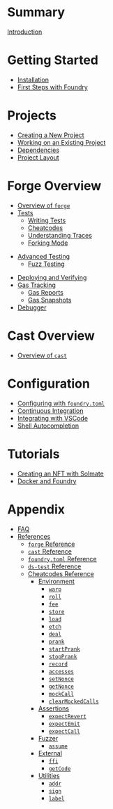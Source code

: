 # Summary

[Introduction](./README.md)

# Getting Started

- [Installation](./getting-started/installation.md)
- [First Steps with Foundry](./getting-started/first-steps.md)

# Projects

- [Creating a New Project](./projects/creating-a-new-project.md)
- [Working on an Existing Project](./projects/working-on-an-existing-project.md)
- [Dependencies](./projects/dependencies.md)
- [Project Layout](./projects/project-layout.md)

# Forge Overview

- [Overview of `forge`](./forge/README.md)
- [Tests](./forge/tests.md)
  - [Writing Tests](./forge/writing-tests.md)
  - [Cheatcodes](./forge/cheatcodes.md)
  - [Understanding Traces](./forge/traces.md)
  - [Forking Mode](./forge/forking-mode.md)
<!--  - [Coverage Reports]() !-->
- [Advanced Testing](./forge/advanced-testing.md)
  - [Fuzz Testing](./forge/fuzz-testing.md)
<!--  - [Invariant Testing]() !-->
<!--  - [Symbolic Testing]() !-->
<!--  - [Table Testing]() !-->
<!--  - [Mutation Testing]() !-->
<!-- - [Linting and Formatting]() !-->
<!-- - [Generating Documentation]() !-->
- [Deploying and Verifying](./forge/deploying.md)
- [Gas Tracking](./forge/gas-tracking.md)
  - [Gas Reports](./forge/gas-reports.md)
  - [Gas Snapshots](./forge/gas-snapshots.md)
- [Debugger](./forge/debugger.md)

# Cast Overview

- [Overview of `cast`](./cast/README.md)

# Configuration

- [Configuring with `foundry.toml`](./config/README.md)
- [Continuous Integration](./config/continous-integration.md)
- [Integrating with VSCode](./config/vscode.md)
- [Shell Autocompletion](./config/shell-autocompletion.md)

# Tutorials

- [Creating an NFT with Solmate](./tutorials/solmate-nft.md)
- [Docker and Foundry](./tutorials/foundry-docker.md)
<!-- - [Incremental Adoption]() !-->

# Appendix

- [FAQ]()
- [References]()
  - [`forge` Reference]()
  - [`cast` Reference](./reference/cast.md)
  - [`foundry.toml` Reference](./reference/config.md)
  - [`ds-test` Reference](./reference/ds-test.md)
  - [Cheatcodes Reference](./cheatcodes/README.md)
    - [Environment](./cheatcodes/environment.md)
      - [`warp`](./cheatcodes/warp.md)
      - [`roll`](./cheatcodes/roll.md)
      - [`fee`](./cheatcodes/fee.md)
      - [`store`](./cheatcodes/store.md)
      - [`load`](./cheatcodes/load.md)
      - [`etch`](./cheatcodes/etch.md)
      - [`deal`](./cheatcodes/deal.md)
      - [`prank`](./cheatcodes/prank.md)
      - [`startPrank`](./cheatcodes/start-prank.md)
      - [`stopPrank`](./cheatcodes/stop-prank.md)
      - [`record`](./cheatcodes/record.md)
      - [`accesses`](./cheatcodes/accesses.md)
      - [`setNonce`](./cheatcodes/set-nonce.md)
      - [`getNonce`](./cheatcodes/get-nonce.md)
      - [`mockCall`](./cheatcodes/mock-call.md)
      - [`clearMockedCalls`](./cheatcodes/clear-mocked-calls.md)
    - [Assertions](./cheatcodes/assertions.md)
      - [`expectRevert`](./cheatcodes/expect-revert.md)
      - [`expectEmit`](./cheatcodes/expect-emit.md)
      - [`expectCall`](./cheatcodes/expect-call.md)
    - [Fuzzer](./cheatcodes/fuzzer.md)
      - [`assume`](./cheatcodes/assume.md)
    - [External](./cheatcodes/external.md)
      - [`ffi`](./cheatcodes/ffi.md)
      - [`getCode`](./cheatcodes/get-code.md)
    - [Utilities](./cheatcodes/utilities.md)
      - [`addr`](./cheatcodes/addr.md)
      - [`sign`](./cheatcodes/sign.md)
      - [`label`](./cheatcodes/label.md)
